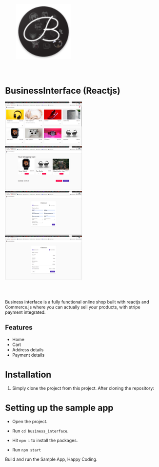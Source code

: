 <div style="width:100%">
    <div style="width:50%;">
        <div align="center">
       <a> <img align="center" width="180" height="180" alt="BusinessInterface" src="./assets/images/logo.png"> </a>  
        </div>    
    </div>    
</div>

</br></br>

# BusinessInterface (Reactjs)


<div style="width:100%">
    <div style="width:50%; display:inline-block">
        <div style="flexWrap: wrap; justify-content: center ; margin-left: 10; margin-right: 10">
          <img alt="Home" src="./assets/images/1.png">    
          <img    alt="Cart" src="./assets/images/2.png">    
          <img   alt="Address details" src="./assets/images/3.png">    
          <img  alt="Payment details" src="./assets/images/4.png">      
        </div>    
    </div>    
</div>

</br></br>

Business interface is a fully functional online shop built with reactjs and Commerce.js where you can actually sell your products, with stripe payment integrated.

## Features

- Home
- Cart
- Address details
- Payment details

# Installation

1. Simply clone the project from this project. After cloning the repository:

# Setting up the sample app

- Open the project.

- Run `cd business_interface`.


- Hit `npm i`  to install the packages.

- Run `npm start` 

Build and run the Sample App, Happy Coding.